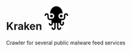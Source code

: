 # Kraken ![kraken_image](https://github.com/Shiro-Nakamura/Kraken/blob/master/kraken.png)

Crawler for several public malware feed services


